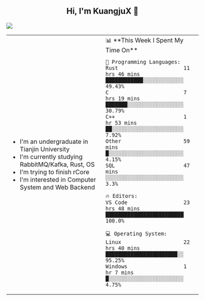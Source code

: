 <h2 align="center"> Hi, I'm KuangjuX 👋 </h2>
<p><img src="https://w.wallhaven.cc/full/nz/wallhaven-nz1e8j.jpg"></p>
<table>
    <tr>
        <td valign="center" width="50%">
            <ul>
                <li>I'm an undergraduate in Tianjin University</li>
                <li>I'm currently studying RabbitMQ/Kafka, Rust, OS</li>
                <li>I'm trying to finish rCore</li>
                <li>I'm interested in Computer System and Web Backend</li>
            </ul>
        </td>
       <td valign="top" width="50%">
<!--START_SECTION:waka-->
📊 **This Week I Spent My Time On** 

```text
💬 Programming Languages: 
Rust                     11 hrs 46 mins      ████████████░░░░░░░░░░░░░   49.43% 
C                        7 hrs 19 mins       ███████░░░░░░░░░░░░░░░░░░   30.79% 
C++                      1 hr 53 mins        ██░░░░░░░░░░░░░░░░░░░░░░░   7.92% 
Other                    59 mins             █░░░░░░░░░░░░░░░░░░░░░░░░   4.15% 
SQL                      47 mins             ░░░░░░░░░░░░░░░░░░░░░░░░░   3.3%

🔥 Editors: 
VS Code                  23 hrs 48 mins      █████████████████████████   100.0%

💻 Operating System: 
Linux                    22 hrs 40 mins      ███████████████████████░░   95.25% 
Windows                  1 hr 7 mins         █░░░░░░░░░░░░░░░░░░░░░░░░   4.75%

```


<!--END_SECTION:waka-->
</td></tr>
</table>
